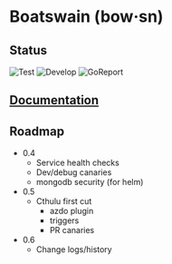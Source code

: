 # Boatswain (bow·sn)

## Status
![Test](https://github.com/RedSailTechnologies/boatswain/workflows/Test/badge.svg?branch=main)
![Develop](https://github.com/RedSailTechnologies/boatswain/workflows/Develop/badge.svg)
![GoReport](https://goreportcard.com/badge/github.com/redsailtechnologies/boatswain)

## [Documentation](https://redsailtechnologies.github.io/boatswain/)

## Roadmap
* 0.4
  * Service health checks
  * Dev/debug canaries
  * mongodb security (for helm)
* 0.5
  * Cthulu first cut
    * azdo plugin
    * triggers
    * PR canaries
* 0.6
  * Change logs/history
